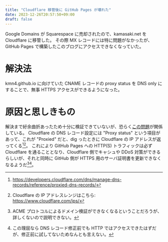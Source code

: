 ```yaml
---
title: "Cloudflare 移管後に GitHub Pages が壊れた"
date: 2023-12-26T20:57:50+09:00
draft: false
---
```


Google Domains が Squarespace に売却されたので、kamasaki.net を Cloudflare に移管した。
その際 MX レコードには特に問題がなかったが、GitHub Pages で構築したこのブログにアクセスできなくなっていた。

# 解決法

kmn4.github.io に向けていた CNAME レコードの proxy status を DNS only にすることで、無事 HTTPS アクセスができるようになった。

# 原因と思しきもの

解決まで紆余曲折あったため十分に検証できていないが、恐らく[この問題](https://github.com/orgs/community/discussions/23632#discussioncomment-3241245)が関係している。
Cloudflare の DNS レコード設定には "Proxy status" という項目があって、これが "Proxied" だと、dig ったときに Cloudflare の IP アドレスが返ってくる[^proxied-record][^anycast-ip-list]。
これにより GitHub Pages への HTTP(S) トラフィックは必ず Cloudflare を通ることとなり、Cloudflare 側でキャシュや DDoS 対策ができるらしいが、それと同時に GitHub 側が HTTPS 用のサーバ証明書を更新できなくなるようだ[^ACME-problem][^http-might-have-succeded]。

[^proxied-record]: https://developers.cloudflare.com/dns/manage-dns-records/reference/proxied-dns-records/
[^anycast-ip-list]: Cloudflare の IP アドレスレンジはこちら: https://www.cloudflare.com/ips/
[^http-might-have-succeded]: この理屈なら DNS レコード修正前でも HTTP ではアクセスできたはずだが、修正前に試してないためなんとも言えない。
[^ACME-problem]: ACME プロトコルによるドメイン検証ができなくなるということだろうが、詳しくないので説明できない。
